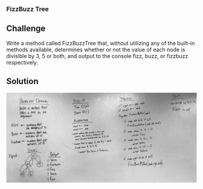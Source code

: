 ### FizzBuzz Tree

## Challenge
Write a method called FizzBuzzTree that, without utilizing any of the built-in methods available, determines whether or not the value of each node is divisible by 3, 5 or both, and output to the console fizz, buzz, or fizzbuzz respectively.  

## Solution
![Whiteboard](../../assets/challenge16.png "Whiteboard image")
